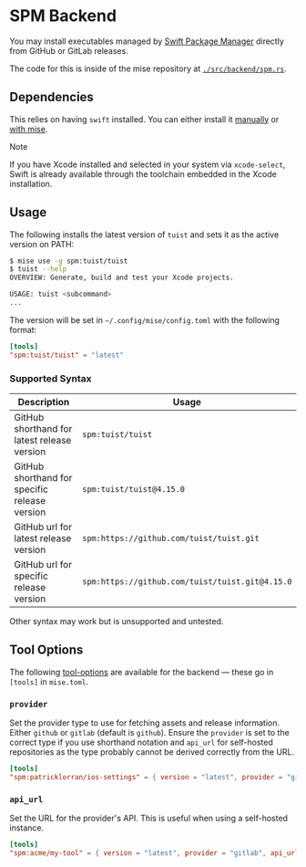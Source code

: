 # SPM Backend <Badge type="warning" text="experimental" />

You may install executables managed by [Swift Package Manager](https://www.swift.org/documentation/package-manager) directly from GitHub or GitLab releases.

The code for this is inside of the mise repository at [`./src/backend/spm.rs`](https://github.com/jdx/mise/blob/main/src/backend/spm.rs).

## Dependencies

This relies on having `swift` installed. You can either install it [manually](https://www.swift.org/install) or [with mise](/lang/swift).

> [!NOTE]
> If you have Xcode installed and selected in your system via `xcode-select`, Swift is already available through the toolchain embedded in the Xcode installation.

## Usage

The following installs the latest version of `tuist`
and sets it as the active version on PATH:

```sh
$ mise use -g spm:tuist/tuist
$ tuist --help
OVERVIEW: Generate, build and test your Xcode projects.

USAGE: tuist <subcommand>
...
```

The version will be set in `~/.config/mise/config.toml` with the following format:

```toml
[tools]
"spm:tuist/tuist" = "latest"
```

### Supported Syntax

| Description                                   | Usage                                           |
| --------------------------------------------- | ----------------------------------------------- |
| GitHub shorthand for latest release version   | `spm:tuist/tuist`                               |
| GitHub shorthand for specific release version | `spm:tuist/tuist@4.15.0`                        |
| GitHub url for latest release version         | `spm:https://github.com/tuist/tuist.git`        |
| GitHub url for specific release version       | `spm:https://github.com/tuist/tuist.git@4.15.0` |

Other syntax may work but is unsupported and untested.

## Tool Options

The following [tool-options](/dev-tools/#tool-options) are available for the backend — these
go in `[tools]` in `mise.toml`.

### `provider`

Set the provider type to use for fetching assets and release information. Either `github` or `gitlab` (default is `github`).
Ensure the `provider` is set to the correct type if you use shorthand notation and `api_url` for self-hosted repositories
as the type probably cannot be derived correctly from the URL.

```toml
[tools]
"spm:patricklorran/ios-settings" = { version = "latest", provider = "gitlab" }
```

### `api_url`

Set the URL for the provider's API. This is useful when using a self-hosted instance.

```toml
[tools]
"spm:acme/my-tool" = { version = "latest", provider = "gitlab", api_url = "https://gitlab.acme.com/api/v4" }
```
